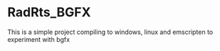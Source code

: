 # RadRts_BGFX
This is a simple project compiling to windows, linux and emscripten to experiment with bgfx
